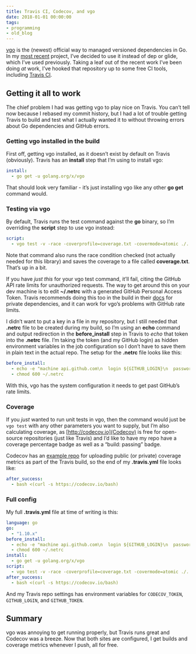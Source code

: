 ```yaml
---
title: Travis CI, Codecov, and vgo
date: 2018-01-01 00:00:00
tags:
- programming
- old_blog
---
```


[vgo](https://github.com/golang/vgo) is the (newest) official way to managed versioned dependencies in Go. In my [most recent](https://github.com/Celeo/dnd) project, I’ve decided to use it instead of dep or glide, which I’ve used previously. Taking a leaf out of the recent work I’ve been doing _at_ work, I’ve hooked that repository up to some free CI tools, including [Travis CI](travis-ci.org).

<!-- more -->

## Getting it all to work

The chief problem I had was getting vgo to play nice on Travis. You can’t tell now because I rebased my commit history, but I had a lot of trouble getting Travis to build and test what I actually wanted it to without throwing errors about Go dependencies and GitHub errors.

### Getting vgo installed in the build

First off, getting vgo installed, as it doesn’t exist by default on Travis (obviously). Travis has an **install** step that I’m using to install vgo:

```yml
install:
  - go get -u golang.org/x/vgo
```

That should look very familiar - it’s just installing vgo like any other **go get** command would.

### Testing via vgo

By default, Travis runs the test command against the **go** binary, so I’m overriding the **script** step to use vgo instead:

```yml
script:
  - vgo test -v -race -coverprofile=coverage.txt -covermode=atomic ./...
```

Note that command also runs the race condition checked (not actually needed for this library) and saves the coverage to a file called **coverage.txt**. That’s up in a bit.

If you have *just this* for your vgo test command, it’ll fail, citing the GitHub API rate limits for unauthorized requests. The way to get around this on your dev machine is to edit **~/.netrc** with a generated GitHub Personal Access Token. Travis recommends doing this too in the build in their [docs](https://docs.travis-ci.com/user/languages/go/#Installing-Private-Dependencies) for private dependencies, and it can work for vgo’s problems with GitHub rate limits.

I didn’t want to put a key in a file in my repository, but I still needed that **.netrc** file to be created during my build, so I’m using an **echo** command and output redirection in the **before_install** step in Travis to *echo* that token into the **.netrc** file. I’m taking the token (and my GitHub login) as hidden environment variables in the job configuration so I don’t have to save them in plain text in the actual repo. The setup for the **.netrc** file looks like this:

```yml
before_install:
  - echo -e "machine api.github.com\n  login ${GITHUB_LOGIN}\n  password ${GITHUB_TOKEN}" > ~/.netrc
  - chmod 600 ~/.netrc
```

With this, vgo has the system configuration it needs to get past GitHub’s rate limits.

### Coverage

If you *just* wanted to run unit tests in vgo, then the command would just be `vgo test` with any other parameters you want to supply, but I’m also calculating coverage, as [http://codecov.io](Codecov) is free for open-source repositories (just like Travis) and I’d like to have my repo have a coverage percentage badge as well as a “build: passing” badge.

Codecov has an [example repo](https://github.com/codecov/example-go) for uploading public (or private) coverage metrics as part of the Travis build, so the end of my **.travis.yml** file looks like:

```yml
after_success:
  - bash <(curl -s https://codecov.io/bash)
```

### Full config

My full **.travis.yml** file at time of writing is this:

```yml
language: go
go:
  - "1.10.x"
before_install:
  - echo -e "machine api.github.com\n  login ${GITHUB_LOGIN}\n  password ${GITHUB_TOKEN}" > ~/.netrc
  - chmod 600 ~/.netrc
install:
  - go get -u golang.org/x/vgo
script:
  - vgo test -v -race -coverprofile=coverage.txt -covermode=atomic ./...
after_success:
  - bash <(curl -s https://codecov.io/bash)
```

And my Travis repo settings has environment variables for `CODECOV_TOKEN`, `GITHUB_LOGIN`, and `GITHUB_TOKEN`.

## Summary

vgo was annoying to get running properly, but Travis runs great and Codecov was a breeze. Now that both sites are configured, I get builds and coverage metrics whenever I push, all for free.

